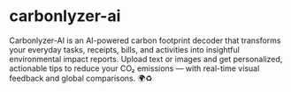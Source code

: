 # carbonlyzer-ai
Carbonlyzer-AI is an AI-powered carbon footprint decoder that transforms your everyday tasks, receipts, bills, and activities into insightful environmental impact reports. Upload text or images and get personalized, actionable tips to reduce your CO₂ emissions — with real-time visual feedback and global comparisons. 🌍♻️
